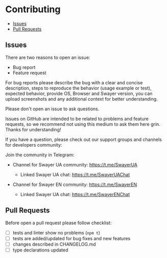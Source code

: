 # Contributing

- [Issues](#issues)
- [Pull Requests](#pull-requests)

## Issues

There are two reasons to open an issue:

- Bug report
- Feature request

For bug reports please describe the bug with a clear and concise description,
steps to reproduce the behavior (usage example or test), expected behavior,
provide OS, Browser and Swayer version, you can upload screenshots and any
additional context for better understanding.

Please don't open an issue to ask questions.

Issues on GitHub are intended to be related to problems and feature requests,
so we recommend not using this medium to ask them here grin. Thanks for
understanding!

If you have a question, please check out our support groups and channels for
developers community:

Join the community in Telegram:

- Channel for Swayer UA community: https://t.me/SwayerUA
  - Linked Swayer UA chat: https://t.me/SwayerUAChat


- Channel for Swayer EN community: https://t.me/SwayerEN
  - Linked Swayer UA chat: https://t.me/SwayerENChat

## Pull Requests

Before open a pull request please follow checklist:

- [ ] tests and linter show no problems (`npm t`)
- [ ] tests are added/updated for bug fixes and new features
- [ ] changes described in CHANGELOG.md
- [ ] type declarations updated
